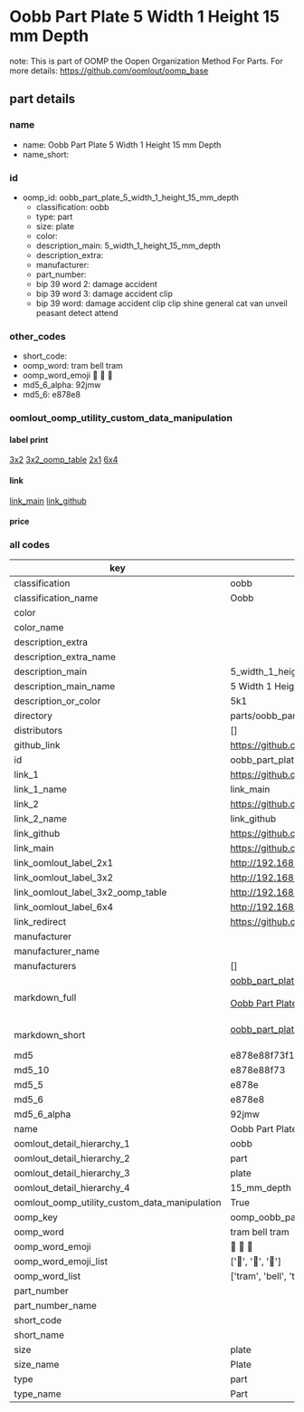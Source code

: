 # Oobb Part Plate 5 Width 1 Height 15 mm Depth  

note: This is part of OOMP the Oopen Organization Method For Parts. For more details: https://github.com/oomlout/oomp_base

##  part details
  







### name
* name: Oobb Part Plate 5 Width 1 Height 15 mm Depth
* name_short: 
### id
* oomp_id: oobb_part_plate_5_width_1_height_15_mm_depth
  * classification: oobb
  * type: part
  * size: plate
  * color: 
  * description_main: 5_width_1_height_15_mm_depth
  * description_extra: 
  * manufacturer: 
  * part_number: 
  * bip 39 word 2: damage accident
  * bip 39 word 3: damage accident clip
  * bip 39 word: damage accident clip clip shine general cat van unveil peasant detect attend

### other_codes
* short_code: 
* oomp_word: tram bell tram
* oomp_word_emoji :tram: :bell: :tram:
* md5_6_alpha: 92jmw
* md5_6: e878e8






### oomlout_oomp_utility_custom_data_manipulation
#### label print
[3x2](http://192.168.1.245:1112/?label=oomp%2092jmw)
[3x2_oomp_table](http://192.168.1.108:1112/?label=oomp%2092jmw)
[2x1](http://192.168.1.242:1112/?label=oomp%2092jmw)
[6x4](http://192.168.1.55:1112/?label=oomp%2092jmw)    

#### link

[link_main](https://github.com/oomlout/oomlout_oomp_version_1_messy/tree/main/parts/oobb_part_plate_5_width_1_height_15_mm_depth) [link_github](https://github.com/oomlout/oomlout_oomp_version_1_messy/tree/main/parts/oobb_part_plate_5_width_1_height_15_mm_depth)                             

#### price







### all codes 
| key | value |  
| --- | --- |  
| classification | oobb |  
| classification_name | Oobb |  
| color |  |  
| color_name |  |  
| description_extra |  |  
| description_extra_name |  |  
| description_main | 5_width_1_height_15_mm_depth |  
| description_main_name | 5 Width 1 Height 15 mm Depth |  
| description_or_color | 5k1 |  
| directory | parts/oobb_part_plate_5_width_1_height_15_mm_depth |  
| distributors | [] |  
| github_link | https://github.com/oomlout/oomlout_oomp_part_src/tree/main/parts/oobb_part_plate_5_width_1_height_15_mm_depth |  
| id | oobb_part_plate_5_width_1_height_15_mm_depth |  
| link_1 | https://github.com/oomlout/oomlout_oomp_version_1_messy/tree/main/parts/oobb_part_plate_5_width_1_height_15_mm_depth |  
| link_1_name | link_main |  
| link_2 | https://github.com/oomlout/oomlout_oomp_version_1_messy/tree/main/parts/oobb_part_plate_5_width_1_height_15_mm_depth |  
| link_2_name | link_github |  
| link_github | https://github.com/oomlout/oomlout_oomp_version_1_messy/tree/main/parts/oobb_part_plate_5_width_1_height_15_mm_depth |  
| link_main | https://github.com/oomlout/oomlout_oomp_version_1_messy/tree/main/parts/oobb_part_plate_5_width_1_height_15_mm_depth |  
| link_oomlout_label_2x1 | http://192.168.1.242:1112/?label=oomp%2092jmw |  
| link_oomlout_label_3x2 | http://192.168.1.245:1112/?label=oomp%2092jmw |  
| link_oomlout_label_3x2_oomp_table | http://192.168.1.108:1112/?label=oomp%2092jmw |  
| link_oomlout_label_6x4 | http://192.168.1.55:1112/?label=oomp%2092jmw |  
| link_redirect | https://github.com/oomlout/oomlout_oomp_version_1_messy/tree/main/parts/oobb_part_plate_5_width_1_height_15_mm_depth |  
| manufacturer |  |  
| manufacturer_name |  |  
| manufacturers | [] |  
| markdown_full | [oobb_part_plate_5_width_1_height_15_mm_depth](none)<br>[](none)<br>[Oobb Part Plate 5 Width 1 Height 15 Mm Depth](none)<br><br> |  
| markdown_short | [oobb_part_plate_5_width_1_height_15_mm_depth](none)<br><br> |  
| md5 | e878e88f73f124798362f2b4568059b8 |  
| md5_10 | e878e88f73 |  
| md5_5 | e878e |  
| md5_6 | e878e8 |  
| md5_6_alpha | 92jmw |  
| name | Oobb Part Plate 5 Width 1 Height 15 mm Depth |  
| oomlout_detail_hierarchy_1 | oobb |  
| oomlout_detail_hierarchy_2 | part |  
| oomlout_detail_hierarchy_3 | plate |  
| oomlout_detail_hierarchy_4 | 15_mm_depth |  
| oomlout_oomp_utility_custom_data_manipulation | True |  
| oomp_key | oomp_oobb_part_plate_5_width_1_height_15_mm_depth |  
| oomp_word | tram bell tram |  
| oomp_word_emoji | :tram: :bell: :tram: |  
| oomp_word_emoji_list | [':tram:', ':bell:', ':tram:'] |  
| oomp_word_list | ['tram', 'bell', 'tram'] |  
| part_number |  |  
| part_number_name |  |  
| short_code |  |  
| short_name |  |  
| size | plate |  
| size_name | Plate |  
| type | part |  
| type_name | Part |  
